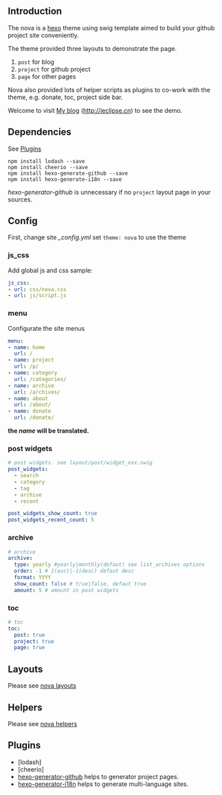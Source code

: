 
## Introduction ##

The nova is a [hexo](https://hexo.io) theme using swig template aimed to build your github project site conveniently.

The theme provided three layouts to demonstrate the page.

 1. `post` for blog
 2. `project` for github project
 3. `page` for other pages

Nova also provided lots of helper scripts as plugins to co-work with the theme, e.g. donate, toc, project side bar. 

Welcome to visit [My blog](http://ieclipse.cn) (http://ieclipse.cn) to see the demo.

## Dependencies
See [Plugins](#Plugins)

```npm
npm install lodash --save
npm install cheerio --save
npm install hexo-generate-github --save
npm install hexo-generate-i18n --save
```
<var>hexo-generator-github</var> is unnecessary if no `project` layout page in your sources.

## Config
First, change site <var>_config.yml</var> set `theme: nova` to use the theme

### js_css
Add global js and css sample:
```yaml
js_css:
- url: css/nova.css
- url: js/script.js
```
### menu
Configurate the site menus
```yaml
menu:
- name: home
  url: /
- name: project
  url: /p/
- name: category
  url: /categories/
- name: archive
  url: /archives/
- name: about
  url: /about/
- name: donate
  url: /donate/
```
**the <var>name</var> will be translated.**

### post widgets
```yaml
# post widgets. see layout/post/widget_xxx.swig
post_widgets:
  - search
  - category
  - tag
  - archive
  - recent

post_widgets_show_count: true
post_widgets_recent_count: 5
```

### archive
```yaml
# archive
archive:
  type: yearly #yearly|monthly(defaut) see list_archives options
  order: -1 # 1(asc)|-1(desc) defaut desc
  format: YYYY
  show_count: false # true|false, defaut true
  amount: 5 # amount in post widgets
```

### toc
```yaml
# toc
toc:
  post: true
  project: true
  page: true
```
## Layouts ##
Please see [nova layouts](https://ieclipse.cn/en/p/hexo-theme-nova/layouts.html)

## Helpers

Please see [nova helpers](https://ieclipse.cn/en/p/hexo-theme-nova/helpers.html)

## Plugins

- [lodash] 
- [cheerio] 
- [hexo-generator-github] helps to generator project pages.
- [hexo-generator-i18n] helps to generate multi-language sites.


[hexo-generator-github]: https://github.com/Jamling/hexo-generator-github/
[hexo-generator-i18n]: https://github.com/Jamling/hexo-generator-i18n/

